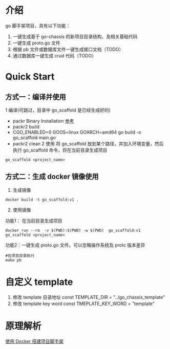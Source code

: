 # 介绍
go 脚手架项目，具有以下功能：
1. 一键生成基于 go-chassis 的新项目目录结构，及相关基础代码
2. 一键生成 proto.go 文件
3. 根据 pb 文件或数据库文件一键生成接口文档（TODO）
4. 通过数据库一键生成 crud 代码（TODO）


# Quick Start 
## 方式一：编译并使用
1 编译(可跳过，目录中 go_scaffold 是已经生成好的)
   - packr Binary Installation [参考](https://github.com/gobuffalo/packr)
   - packr2 build
   - CGO_ENABLED=0  GOOS=linux  GOARCH=amd64  go build -o go_scaffold main.go
   - packr2 clean
2 使用
将 go_scaffold 放到某个路径，并加入环境变量，然后执行 go_scaffold 命令，将在当前目录生成项目
```
go_scaffold <project_name>
```


## 方式二：生成 docker 镜像使用

1. 生成镜像

`docker build -t go_scaffold:v1 .`

2. 使用镜像

功能1： 在当前目录生成项目 

```docker run --rm  -v $(PWD):$(PWD) -w $(PWD)  go_scaffold:v1  go_scaffold <project_name>```

功能2：一键生成 proto.go 文件。可以忽略操作系统及 protc 版本差异
```
#在项目目录执行 
make pb
 ```

# 自定义 template
1. 修改 template 目录地址
const TEMPLATE_DIR = "../go_chassis_template"
2. 修改 template key word
const TMEPLATE_KEY_WORD = "template"

# 原理解析
[使用 Docker 搭建项目脚手架](https://zhuanlan.zhihu.com/p/558318498)

